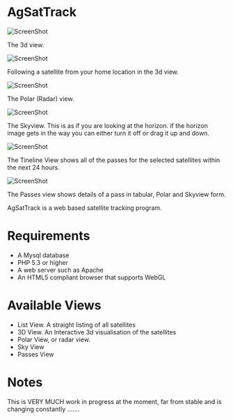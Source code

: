 AgSatTrack
==========

![ScreenShot](https://raw.github.com/Alex-developer/agsattrack/master/screenshot.png)

The 3d view.


![ScreenShot](https://raw.github.com/Alex-developer/agsattrack/master/screenshot-follow.png)

Following a satellite from your home location in the 3d view.


![ScreenShot](https://raw.github.com/Alex-developer/agsattrack/master/polar.png)

The Polar (Radar) view.


![ScreenShot](https://raw.github.com/Alex-developer/agsattrack/master/skyview.png)

The Skyview. This is as if you are looking at the horizon. if the horizon image gets in the way you can either turn it off or drag it up and down.


![ScreenShot](https://raw.github.com/Alex-developer/agsattrack/master/timeline.png)

The Tineline View shows all of the passes for the selected satellites within the next 24 hours.

![ScreenShot](https://raw.github.com/Alex-developer/agsattrack/master/passesview.png)

The Passes view shows details of a pass in tabular, Polar and Skyview form.



AgSatTrack is a web based satellite tracking program.

Requirements
============

- A Mysql database
- PHP 5.3 or higher
- A web server such as Apache
- An HTML5 compliant browser that supports WebGL

Available Views
===============

- List View. A straight listing of all satellites
- 3D View. An Interactive 3d visualisation of the satellites
- Polar View, or radar view. 
- Sky View
- Passes View

Notes
=====
This is VERY MUCH work in progress at the moment, far from stable and is changing constantly .......
